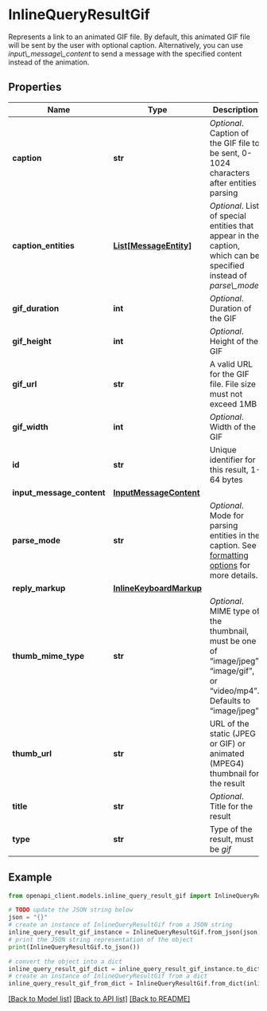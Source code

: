 # InlineQueryResultGif

Represents a link to an animated GIF file. By default, this animated GIF file will be sent by the user with optional caption. Alternatively, you can use *input\\_message\\_content* to send a message with the specified content instead of the animation.

## Properties

Name | Type | Description | Notes
------------ | ------------- | ------------- | -------------
**caption** | **str** | *Optional*. Caption of the GIF file to be sent, 0-1024 characters after entities parsing | [optional] 
**caption_entities** | [**List[MessageEntity]**](MessageEntity.md) | *Optional*. List of special entities that appear in the caption, which can be specified instead of *parse\\_mode* | [optional] 
**gif_duration** | **int** | *Optional*. Duration of the GIF | [optional] 
**gif_height** | **int** | *Optional*. Height of the GIF | [optional] 
**gif_url** | **str** | A valid URL for the GIF file. File size must not exceed 1MB | 
**gif_width** | **int** | *Optional*. Width of the GIF | [optional] 
**id** | **str** | Unique identifier for this result, 1-64 bytes | 
**input_message_content** | [**InputMessageContent**](InputMessageContent.md) |  | [optional] 
**parse_mode** | **str** | *Optional*. Mode for parsing entities in the caption. See [formatting options](https://core.telegram.org/bots/api/#formatting-options) for more details. | [optional] 
**reply_markup** | [**InlineKeyboardMarkup**](InlineKeyboardMarkup.md) |  | [optional] 
**thumb_mime_type** | **str** | *Optional*. MIME type of the thumbnail, must be one of “image/jpeg”, “image/gif”, or “video/mp4”. Defaults to “image/jpeg” | [optional] [default to 'image/jpeg']
**thumb_url** | **str** | URL of the static (JPEG or GIF) or animated (MPEG4) thumbnail for the result | 
**title** | **str** | *Optional*. Title for the result | [optional] 
**type** | **str** | Type of the result, must be *gif* | 

## Example

```python
from openapi_client.models.inline_query_result_gif import InlineQueryResultGif

# TODO update the JSON string below
json = "{}"
# create an instance of InlineQueryResultGif from a JSON string
inline_query_result_gif_instance = InlineQueryResultGif.from_json(json)
# print the JSON string representation of the object
print(InlineQueryResultGif.to_json())

# convert the object into a dict
inline_query_result_gif_dict = inline_query_result_gif_instance.to_dict()
# create an instance of InlineQueryResultGif from a dict
inline_query_result_gif_from_dict = InlineQueryResultGif.from_dict(inline_query_result_gif_dict)
```
[[Back to Model list]](../README.md#documentation-for-models) [[Back to API list]](../README.md#documentation-for-api-endpoints) [[Back to README]](../README.md)


